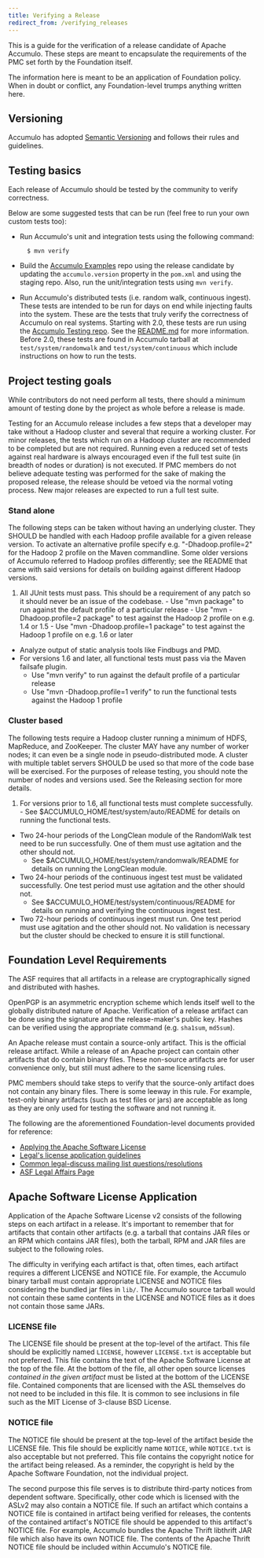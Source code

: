 ```yaml
---
title: Verifying a Release
redirect_from: /verifying_releases
---
```


This is a guide for the verification of a release candidate of Apache Accumulo. These steps are meant to encapsulate
the requirements of the PMC set forth by the Foundation itself.

The information here is meant to be an application of Foundation policy. When in doubt or conflict, any Foundation-level
trumps anything written here.

## Versioning

Accumulo has adopted [Semantic Versioning][semver] and follows their rules and guidelines.

## Testing basics

Each release of Accumulo should be tested by the community to verify correctness. 

Below are some suggested tests that can be run (feel free to run your own custom tests too):

* Run Accumulo's unit and integration tests using the following command:

        $ mvn verify

* Build the [Accumulo Examples][examples] repo using the release candidate by updating the `accumulo.version`
  property in the `pom.xml` and using the staging repo. Also, run the unit/integration tests using `mvn verify`.

* Run Accumulo's distributed tests (i.e. random walk, continuous ingest). These tests are intended to be run for days
  on end while injecting faults into the system. These are the tests that truly verify the correctness of Accumulo on
  real systems. Starting with 2.0, these tests are run using the [Accumulo Testing repo][at]. See the [README.md][at-readme]
  for more information.  Before 2.0, these tests are found in Accumulo tarball at `test/system/randomwalk` and
  `test/system/continuous` which include instructions on how to run the tests.

## Project testing goals

While contributors do not need perform all tests, there should a minimum amount of testing done by the project as whole before a release is made.

Testing for an Accumulo release includes a few steps that a developer may take without a Hadoop cluster and several that require a working cluster. For minor releases, 
the tests which run on a Hadoop cluster are recommended to be completed but are not required. Running even a reduced set of tests against real hardware is always encouraged
even if the full test suite (in breadth of nodes or duration) is not executed. If PMC members do not believe adequate testing was performed for the sake of making the proposed
release, the release should be vetoed via the normal voting process. New major releases are expected to run a full test suite.

### Stand alone

The following steps can be taken without having an underlying cluster. They SHOULD be handled with each Hadoop profile available for a given release version. To activate an alternative profile specify e.g. "-Dhadoop.profile=2" for the Hadoop 2 profile on the Maven commandline. Some older versions of Accumulo referred to Hadoop profiles differently; see the README that came with said versions for details on building against different Hadoop versions.

  1. All JUnit tests must pass.  This should be a requirement of any patch so it should never be an issue of the codebase.
    - Use "mvn package" to run against the default profile of a particular release
    - Use "mvn -Dhadoop.profile=2 package" to test against the Hadoop 2 profile on e.g. 1.4 or 1.5
    - Use "mvn -Dhadoop.profile=1 package" to test against the Hadoop 1 profile on e.g. 1.6 or later
  - Analyze output of static analysis tools like Findbugs and PMD.
  - For versions 1.6 and later, all functional tests must pass via the Maven failsafe plugin.
    - Use "mvn verify" to run against the default profile of a particular release
    - Use "mvn -Dhadoop.profile=1 verify" to run the functional tests against the Hadoop 1 profile

### Cluster based

The following tests require a Hadoop cluster running a minimum of HDFS, MapReduce, and ZooKeeper. The cluster MAY have any number of worker nodes; it can even be a single node in pseudo-distributed mode. A cluster with multiple tablet servers SHOULD be used so that more of the code base will be exercised. For the purposes of release testing, you should note the number of nodes and versions used. See the Releasing section for more details.

  1. For versions prior to 1.6, all functional tests must complete successfully.
    - See $ACCUMULO_HOME/test/system/auto/README for details on running the functional tests.
  - Two 24-hour periods of the LongClean module of the RandomWalk test need to be run successfully. One of them must use agitation and the other should not.
    - See $ACCUMULO_HOME/test/system/randomwalk/README for details on running the LongClean module.
  - Two 24-hour periods of the continuous ingest test must be validated successfully. One test period must use agitation and the other should not.
    - See $ACCUMULO_HOME/test/system/continuous/README for details on running and verifying the continuous ingest test.
  - Two 72-hour periods of continuous ingest must run. One test period must use agitation and the other should not. No validation is necessary but the cluster should be checked to ensure it is still functional.

## Foundation Level Requirements ##

The ASF requires that all artifacts in a release are cryptographically signed and distributed with hashes.

OpenPGP is an asymmetric encryption scheme which lends itself well to the globally distributed nature of Apache.
Verification of a release artifact can be done using the signature and the release-maker's public key. Hashes
can be verified using the appropriate command (e.g. `sha1sum`, `md5sum`).

An Apache release must contain a source-only artifact. This is the official release artifact. While a release of
an Apache project can contain other artifacts that do contain binary files. These non-source artifacts are for
user convenience only, but still must adhere to the same licensing rules.

PMC members should take steps to verify that the source-only artifact does not contain any binary files. There is
some leeway in this rule. For example, test-only binary artifacts (such as test files or jars) are acceptable as long
as they are only used for testing the software and not running it.

The following are the aforementioned Foundation-level documents provided for reference:

* [Applying the Apache Software License][2]
* [Legal's license application guidelines][3]
* [Common legal-discuss mailing list questions/resolutions][4]
* [ASF Legal Affairs Page][5]

## Apache Software License Application ##

Application of the Apache Software License v2 consists of the following steps on each artifact in a release. It's
important to remember that for artifacts that contain other artifacts (e.g. a tarball that contains JAR files or
an RPM which contains JAR files), both the tarball, RPM and JAR files are subject to the following roles.

The difficulty in verifying each artifact is that, often times, each artifact requires a different LICENSE and NOTICE
file. For example, the Accumulo binary tarball must contain appropriate LICENSE and NOTICE files considering the bundled
jar files in `lib/`. The Accumulo source tarball would not contain these same contents in the LICENSE and NOTICE files
as it does not contain those same JARs.

### LICENSE file ###

The LICENSE file should be present at the top-level of the artifact. This file should be explicitly named `LICENSE`,
however `LICENSE.txt` is acceptable but not preferred. This file contains the text of the Apache Software License 
at the top of the file. At the bottom of the file, all other open source licenses _contained in the given
artifact_ must be listed at the bottom of the LICENSE file. Contained components that are licensed with the ASL themselves
do not need to be included in this file. It is common to see inclusions in file such as the MIT License of 3-clause
BSD License.

### NOTICE file ###

The NOTICE file should be present at the top-level of the artifact beside the LICENSE file. This file should be explicitly
name `NOTICE`, while `NOTICE.txt` is also acceptable but not preferred. This file contains the copyright notice for
the artifact being released. As a reminder, the copyright is held by the Apache Software Foundation, not the individual
project.

The second purpose this file serves is to distribute third-party notices from dependent software. Specifically, other code
which is licensed with the ASLv2 may also contain a NOTICE file. If such an artifact which contains a NOTICE file is
contained in artifact being verified for releases, the contents of the contained artifact's NOTICE file should be appended
to this artifact's NOTICE file. For example, Accumulo bundles the Apache Thrift libthrift JAR file which also have its
own NOTICE file. The contents of the Apache Thrift NOTICE file should be included within Accumulo's NOTICE file.

[2]: https://www.apache.org/dev/apply-license
[3]: https://www.apache.org/legal/src-headers
[4]: https://www.apache.org/legal/resolved
[5]: https://www.apache.org/legal
[examples]: https://github.com/apache/accumulo-examples
[semver]: http://semver.org/spec/v2.0.0.html
[at]: https://github.com/apache/accumulo-testing
[at-readme]: https://github.com/apache/accumulo-testing/blob/main/README.md
